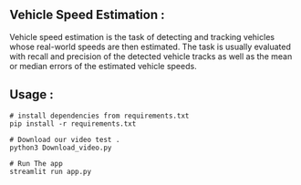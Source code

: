 ## Vehicle Speed Estimation : 
Vehicle speed estimation is the task of detecting and tracking vehicles whose real-world speeds are then estimated. The task is usually evaluated with recall and precision of the detected vehicle tracks as well as the mean or median errors of the estimated vehicle speeds.


## Usage : 

```
# install dependencies from requirements.txt
pip install -r requirements.txt

# Download our video test .
python3 Download_video.py

# Run The app 
streamlit run app.py
```